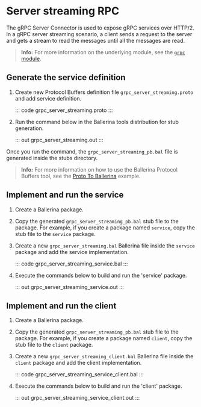 # Server streaming RPC

The gRPC Server Connector is used to expose gRPC services over HTTP/2. In a gRPC server streaming scenario, a client sends a request to the server and gets a stream to read the messages until all the messages are read.

>**Info:** For more information on the underlying module, see the [`grpc` module](https://lib.ballerina.io/ballerina/grpc/latest/).

## Generate the service definition

1. Create new Protocol Buffers definition file `grpc_server_streaming.proto` and add service definition.

    ::: code grpc_server_streaming.proto :::

2. Run the command below in the Ballerina tools distribution for stub generation.

   ::: out grpc_server_streaming.out :::

Once you run the command, the `grpc_server_streaming_pb.bal` file is generated inside the stubs directory.

>**Info:** For more information on how to use the Ballerina Protocol Buffers tool, see the [Proto To Ballerina](https://ballerina.io/learn/by-example/proto-to-ballerina.html) example.

## Implement and run the service

1. Create a Ballerina package.

2. Copy the generated `grpc_server_streaming_pb.bal` stub file to the package. For example, if you create a package named `service`, copy the stub file to the `service` package.

3. Create a new `grpc_server_streaming.bal` Ballerina file inside the `service` package and add the service implementation.

   ::: code grpc_server_streaming_service.bal :::

4. Execute the commands below to build and run the 'service' package.

   ::: out grpc_server_streaming_service.out :::

## Implement and run the client

1. Create a Ballerina package.

2. Copy the generated `grpc_server_streaming_pb.bal` stub file to the package. For example, if you create a package named `client`, copy the stub file to the `client` package.

3. Create a new `grpc_server_streaming_client.bal` Ballerina file inside the `client` package and add the client implementation.

   ::: code grpc_server_streaming_service_client.bal :::

4. Execute the commands below to build and run the 'client' package.

   ::: out grpc_server_streaming_service_client.out :::